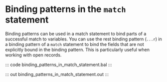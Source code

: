# Binding patterns in the `match` statement

Binding patterns can be used in a match statement to bind parts of a successful match to variables.
You can use the rest binding pattern (`...r`) in a binding pattern of a `match` statement to bind the fields that are not explicitly bound in the binding pattern. This is particularly useful when working with open records.

::: code binding_patterns_in_match_statement.bal :::

::: out binding_patterns_in_match_statement.out :::